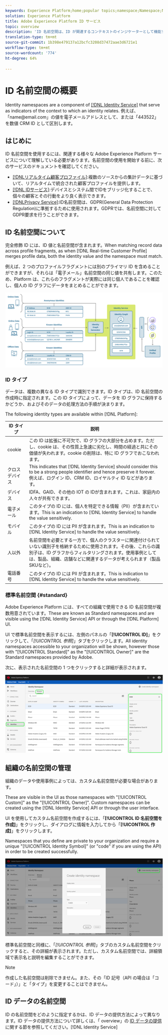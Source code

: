 ```yaml
---
keywords: Experience Platform;home;popular topics;namespace;Namespace;Namespaces;namespaces;identity namespace;Identity namespace;identity;Identity;Identity service;identity service
solution: Experience Platform
title: Adobe Experience Platform ID サービス
topic: overview
description: 'ID 名前空間は、ID が関連するコンテキストのインジケーターとして機能する ID サービスのコンポーネントです。例えば、「name<span>@email.com」の値を電子メールアドレスとして、または「443522」を数値のCRM IDとして区別します。 '
translation-type: tm+mt
source-git-commit: 1b398e479137a12bcfc3208d37472aae3d6721e1
workflow-type: tm+mt
source-wordcount: '774'
ht-degree: 64%

---
```



# ID 名前空間の概要

Identity namespaces are a component of [[!DNL Identity Service]](./home.md) that serve as indicators of the context to which an identity relates. 例えば、「name<span>@email.com」の値を電子メールアドレスとして、または「443522」を数値 CRM ID として区別します。

## はじめに

ID 名前空間を使用するには、関連する様々な Adobe Experience Platform サービスについて理解している必要があります。名前空間の使用を開始する前に、次のサービスのドキュメントを確認してください。

- [[!DNLリアルタイム顧客プロファイル]](../profile/home.md):複数のソースからの集計データに基づいて、リアルタイムで統合された顧客プロファイルを提供します。
- [[!DNL IDサービス]](./home.md):デバイスとシステム間でIDをブリッジ化することで、個々の顧客とその行動をより良く表示できます。
- [[!DNLPrivacy Service]](../privacy-service/home.md):ID名前空間は、GDPR(General Data Protection Regulation)に準拠するために使用されます。GDPRでは、名前空間に対してGDPR要求を行うことができます。

## ID 名前空間について

完全修飾 ID には、ID 値と名前空間が含まれます。When matching record data across profile fragments, as when [!DNL Real-time Customer Profile] merges profile data, both the identity value and the namespace must match.

例えば、2 つのプロファイルフラグメントには別のプライマリ ID を含めることができますが、それらは「電子メール」名前空間の同じ値を共有します。このため、Platform は、これらのフラグメントが実際には同じ個人であることを確認し、個人の ID グラフにデータをまとめることができます。

![](images/identity-service-stitching.png)

### ID タイプ

データは、複数の異なる ID タイプで識別できます。ID タイプは、ID 名前空間の作成時に指定されます。この ID タイプによって、データを ID グラフに保持するかどうか、およびそのデータの処理方法の手順が決まります。

The following identity types are available within [!DNL Platform]:

| ID タイプ | 説明 |
| --- | --- |
| cookie | この ID は拡張に不可欠で、ID グラフの大部分を占めます。ただし、cookie は、その性質上急速に劣化し、時間の経過と共にその価値が失われます。cookie の削除は、特に ID グラフでおこなわれます。 |
| クロスデバイス | This indicates that [!DNL Identity Service] should consider this to be a strong people identifier and hence preserve it forever. 例えば、ログイン ID、CRM ID、ロイヤルティ ID などがあります。 |
| デバイス | IDFA、GAID、その他の IOT の IDが含まれます。これは、家庭内の人々が共有できます。 |
| 電子メール | このタイプの ID には、個人を特定できる情報（PII）が含まれています。This is an indication to [!DNL Identity Service] to handle the value sensitively. |
| モバイル | このタイプの ID には PII が含まれます。This is an indication to [!DNL Identity Service] to handle the value sensitively. |
| 人以外 | 名前空間を必要とする一方で、個人のクラスターに関連付けられていない識別子を格納するために使用されます。その後、これらの識別子は、ID グラフからフィルタリングされます。使用事例としては、製品、組織、店舗などに関連するデータが考えられます（製品 SKUなど）。 |
| 電話番号 | このタイプの ID には PII が含まれます。This is indication to [!DNL Identity Service] to handle the value sensitively. |

### 標準名前空間 {#standard}

Adobe Experience Platform には、すべての組織で使用できる ID 名前空間が複数用意されています。These are known as Standard namespaces and are visible using the [!DNL Identity Service] API or through the [!DNL Platform] UI.

UI で標準名前空間を表示するには、左側のパネルの「**[!UICONTROL ID]**」をクリックして、「*[!UICONTROL 参照]*」タブをクリックします。All identity namespaces accessible to your organization will be shown, however those with &quot;[!UICONTROL Standard]&quot; as the &quot;[!UICONTROL Owner]&quot; are the Standard namespaces provided by Adobe.

次に、表示された名前空間の 1 つをクリックすると詳細が表示されます。

![](./images/standard-namespace-detail.png)

## 組織の名前空間の管理

組織のデータや使用事例によっては、カスタム名前空間が必要な場合があります。

These are visible in the UI as those namespaces with &quot;[!UICONTROL Custom]&quot; as the &quot;[!UICONTROL Owner]&quot;. Custom namespaces can be created using the [!DNL Identity Service] API or through the user interface.

UI を使用してカスタム名前空間を作成するには、「**[!UICONTROL ID 名前空間を作成]**」をクリックし、ダイアログに情報を入力してから「**[!UICONTROL 作成]**」をクリックします。

Namespaces that you define are private to your organization and require a unique &quot;[!UICONTROL Identity Symbol]&quot; (or &quot;code&quot; if you are using the API) in order to be created successfully.

![](./images/create-identity-namespace.png)

標準名前空間と同様に、「*[!UICONTROL 参照]*」タブのカスタム名前空間をクリックすると、その詳細が表示されます。ただし、カスタム名前空間では、詳細領域で表示名と説明を編集することができます。

>[!NOTE]
>
>作成した名前空間は削除できません。また、その「ID 記号（API の場合は「コード」）」と「タイプ」を変更することはできません。

## ID データの名前空間

ID の名前空間をどのように指定するかは、ID データの提供方法によって異なります。ID データの提供方法について詳しくは、「 overview」の [ID データの提供](./home.md#supplying-identity-data-to-identity-service)に関する節を参照してください。[!DNL Identity Service]
